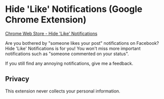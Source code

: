 # Hide 'Like' Notifications (Google Chrome Extension)

[Chrome Web Store - Hide 'Like' Notifications](https://chrome.google.com/webstore/detail/hide-likes-on-facebook-no/kbfakkkdllpodegeoggpfcmjabodhpca)

Are you bothered by "someone likes your post" notifications on Facebook? Hide 'Like' Notifications is for you! You won't miss more important notifications such as "someone commented on your status".

If you still find any annoying notifications, give me a feedback.


## Privacy

This extension never collects your personal information.
